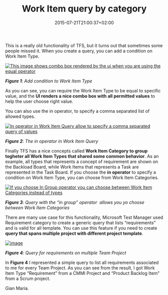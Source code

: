 ﻿---
title: "Work Item query by category"
description: ""
date: 2015-07-21T21:00:37+02:00
draft: false
tags: [Tfs]
categories: [Team Foundation Server]
---
This is a really old functionality of TFS, but it turns out that sometimes some people missed it. When you create a query, you can add a condition on Work Item Type.

[![This image shows combo box rendered by the ui when you are using the equal operator](http://www.codewrecks.com/blog/wp-content/uploads/2015/07/image_thumb6.png "Equal operator in Work Item Query")](http://www.codewrecks.com/blog/wp-content/uploads/2015/07/image6.png)

 ***Figure 1***: *Add condition to Work Item Type*

As you can see, you can require the Work Item Type to be equal to specific value, and the  **UI renders a nice combo box with all permitted values** to help the user choose right value.

You can also use the in operator, to specify a comma separated list of allowed types.

[![In operator in Work Item Query allow to specify a comma separated query of values](http://www.codewrecks.com/blog/wp-content/uploads/2015/07/image_thumb7.png "In operator")](http://www.codewrecks.com/blog/wp-content/uploads/2015/07/image7.png)

 ***Figure 2***: *The in operator in Work Item Query*

Finally TFS has a nice concepts called  **Work Item Category to group togheter all Work Item Types that shared some common behavior**. As an example, all types that represents a concept of requirement are shown on the Backload Board, while Work Items that represents a Task are represented in the Task Board. If you choose the  **in operator** to specify a condition on Work Item Type, you can choose from Work Item Categories.

[![If you choose In Group operator you can choose between Work Item Categories instead of types](http://www.codewrecks.com/blog/wp-content/uploads/2015/07/image_thumb8.png "In Group Operator")](http://www.codewrecks.com/blog/wp-content/uploads/2015/07/image8.png)

 ***Figure 3***: *Query with the “in group” operator  allows you yo choose between Work Item Categories*

There are many use case for this functionality, Microsoft Test Manager used Requirement category to create a generic query that lists “requirements” and is valid for all template. You can use this feature if you need to create **query that spans multiple project with different project template**.

[![image](http://www.codewrecks.com/blog/wp-content/uploads/2015/07/image_thumb9.png "image")](http://www.codewrecks.com/blog/wp-content/uploads/2015/07/image9.png)

 ***Figure 4***: *Query for requirements on multiple Team Project*

In  **Figure 4** I represented a simple query to list all requirements associated to me for every Team Project. As you can see from the result, I got Work Item Type “Requirement” from a CMMI Project and “Product Backlog Item” from a Scrum project.

Gian Maria.
